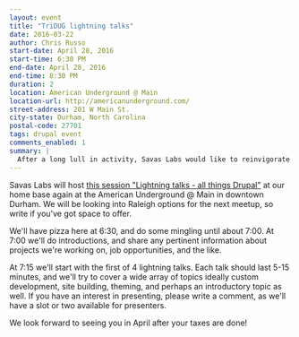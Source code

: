 ```yaml
---
layout: event
title: "TriDUG lightning talks"
date: 2016-03-22
author: Chris Russo
start-date: April 28, 2016
start-time: 6:30 PM
end-date: April 28, 2016
end-time: 8:30 PM
duration: 2
location: American Underground @ Main
location-url: http://americanunderground.com/
street-address: 201 W Main St.
city-state: Durham, North Carolina
postal-code: 27701
tags: drupal event
comments_enabled: 1
summary: |
  After a long lull in activity, Savas Labs would like to reinvigorate the TriDUG evening meetups.
---
```


Savas Labs will host [this session "Lightning talks - all things Drupal"](http://www.meetup.com/triDUG/events/229790010/) at our home base again at the American Underground @ Main in downtown Durham. We will be looking into Raleigh options for the next meetup, so write if you've got space to offer.

We'll have pizza here at 6:30, and do some mingling until about 7:00. At 7:00 we'll do introductions, and share any pertinent information about projects we're working on, job opportunities, and the like.

At 7:15 we'll start with the first of 4 lightning talks. Each talk should last 5-15 minutes, and we'll try to cover a wide array of topics ideally custom development, site building, theming, and perhaps an introductory topic as well. If you have an interest in presenting, please write a comment, as we'll have a slot or two available for presenters.

We look forward to seeing you in April after your taxes are done!

